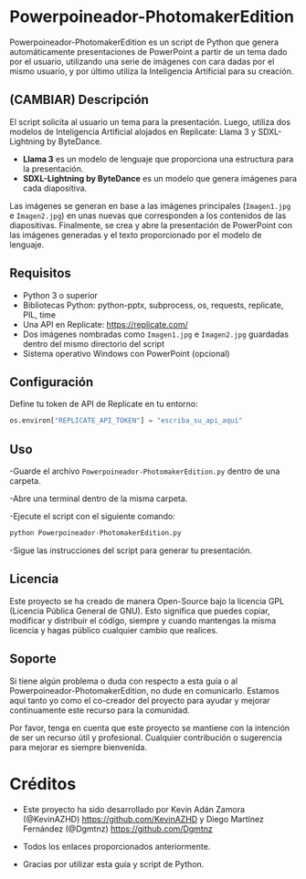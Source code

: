 # Powerpoineador-PhotomakerEdition

Powerpoineador-PhotomakerEdition es un script de Python que genera automáticamente presentaciones de PowerPoint a partir de un tema dado por el usuario, utilizando una serie de imágenes con cara dadas por el mismo usuario, y por último utiliza la Inteligencia Artificial para su creación.

## (CAMBIAR) Descripción

El script solicita al usuario un tema para la presentación. Luego, utiliza dos modelos de Inteligencia Artificial alojados en Replicate: Llama 3 y SDXL-Lightning by ByteDance.

- **Llama 3** es un modelo de lenguaje que proporciona una estructura para la presentación.
- **SDXL-Lightning by ByteDance** es un modelo que genera imágenes para cada diapositiva.

Las imágenes se generan en base a las imágenes principales (`Imagen1.jpg` e `Imagen2.jpg`) en unas nuevas que corresponden a los contenidos de las diapositivas. Finalmente, se crea y abre la presentación de PowerPoint con las imágenes generadas y el texto proporcionado por el modelo de lenguaje.

## Requisitos

- Python 3 o superior
- Bibliotecas Python: python-pptx, subprocess, os, requests, replicate, PIL, time
- Una API en Replicate: https://replicate.com/
- Dos imágenes nombradas como `Imagen1.jpg` e `Imagen2.jpg` guardadas dentro del mismo directorio del script
- Sistema operativo Windows con PowerPoint (opcional)

## Configuración

Define tu token de API de Replicate en tu entorno:

```python
os.environ["REPLICATE_API_TOKEN"] = "escriba_su_api_aquí"
```
## Uso
-Guarde el archivo `Powerpoineador-PhotomakerEdition.py` dentro de una carpeta.

-Abre una terminal dentro de la misma carpeta.

-Ejecute el script con el siguiente comando:

```python
python Powerpoineador-PhotomakerEdition.py
```

-Sigue las instrucciones del script para generar tu presentación.

## Licencia

Este proyecto se ha creado de manera Open-Source bajo la licencia GPL (Licencia Pública General de GNU). Esto significa que puedes copiar, modificar y distribuir el código, siempre y cuando mantengas la misma licencia y hagas público cualquier cambio que realices.

## Soporte

Si tiene algún problema o duda con respecto a esta guía o al Powerpoineador-PhotomakerEdition, no dude en comunicarlo. Estamos aquí tanto yo como el co-creador del proyecto para ayudar y mejorar continuamente este recurso para la comunidad.

Por favor, tenga en cuenta que este proyecto se mantiene con la intención de ser un recurso útil y profesional. Cualquier contribución o sugerencia para mejorar es siempre bienvenida.

# Créditos

- Este proyecto ha sido desarrollado por Kevin Adán Zamora (@KevinAZHD) https://github.com/KevinAZHD y Diego Martínez Fernández (@Dgmtnz) https://github.com/Dgmtnz

- Todos los enlaces proporcionados anteriormente.

- Gracias por utilizar esta guía y script de Python.
